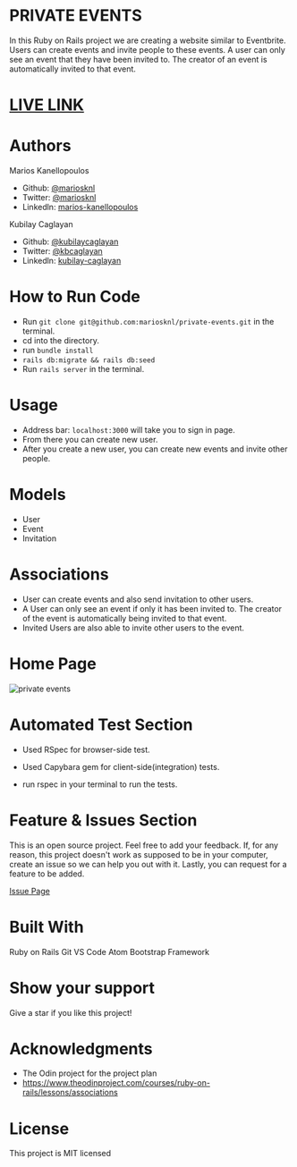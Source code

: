 # PRIVATE EVENTS

In this Ruby on Rails project we are creating a website similar to Eventbrite. Users can create events and invite people to these events. A user can only see an event that they have been invited to. The creator of an event is automatically invited to that event.

# [LIVE LINK](https://private-events-lotr.herokuapp.com/)

# Authors

Marios Kanellopoulos
- Github: [@mariosknl](https://github.com/mariosknl)
- Twitter: [@mariosknl](https://twitter.com/MariosKnl)
- Linkedln: [marios-kanellopoulos](https://www.linkedin.com/in/marios-kanellopoulos)

Kubilay Caglayan
- Github: [@kubilaycaglayan](https://github.com/kubilaycaglayan)
- Twitter: [@kbcaglayan](https://twitter.com/kbcaglayan)
- Linkedln: [kubilay-caglayan](https://www.linkedin.com/in/kubilaycaglayan/)

# How to Run Code
- Run `git clone git@github.com:mariosknl/private-events.git` in the terminal.
- cd into the directory.
- run `bundle install`
- `rails db:migrate && rails db:seed`
- Run `rails server` in the terminal.

# Usage
- Address bar: `localhost:3000` will take you to sign in page.
- From there you can create new user.
- After you create a new user, you can create new events and invite other people.

# Models
- User
- Event
- Invitation

# Associations
- User can create events and also send invitation to other users.
- A User can only see an event if only it has been invited to. The creator of the event is automatically being invited to that event.
- Invited Users are also able to invite other users to the event.

# Home Page
![private events](https://user-images.githubusercontent.com/60448833/82820778-78b5d480-9eab-11ea-9ac2-c06a3b41d29d.png)

# Automated Test Section
- Used RSpec for browser-side test.
- Used Capybara gem for client-side(integration) tests.

- run rspec in your terminal to run the tests.


# Feature & Issues Section
This is an open source project. Feel free to add your feedback. If, for any reason, this project doesn't work as supposed to be in your computer, create an issue so we can help you out with it. Lastly, you can request for a feature to be added.

[Issue Page](https://github.com/mariosknl/private-events/issues)

# Built With

Ruby on Rails
Git
VS Code
Atom
Bootstrap Framework

# Show your support
Give a star if you like this project!

# Acknowledgments
- The Odin project for the project plan
- https://www.theodinproject.com/courses/ruby-on-rails/lessons/associations

# License
This project is MIT licensed
